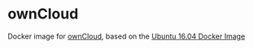 # ownCloud
Docker image for [ownCloud](https://owncloud.org), based on the [Ubuntu 16.04 Docker Image](https://hub.docker.com/_/ubuntu/)
